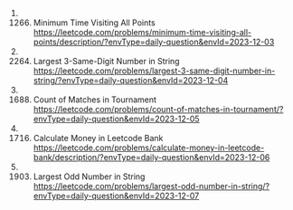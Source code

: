 1. 1266. Minimum Time Visiting All Points
https://leetcode.com/problems/minimum-time-visiting-all-points/description/?envType=daily-question&envId=2023-12-03
2. 2264. Largest 3-Same-Digit Number in String
https://leetcode.com/problems/largest-3-same-digit-number-in-string/?envType=daily-question&envId=2023-12-04
3. 1688. Count of Matches in Tournament
https://leetcode.com/problems/count-of-matches-in-tournament/?envType=daily-question&envId=2023-12-05
4. 1716. Calculate Money in Leetcode Bank
https://leetcode.com/problems/calculate-money-in-leetcode-bank/description/?envType=daily-question&envId=2023-12-06
5. 1903. Largest Odd Number in String
https://leetcode.com/problems/largest-odd-number-in-string/?envType=daily-question&envId=2023-12-07